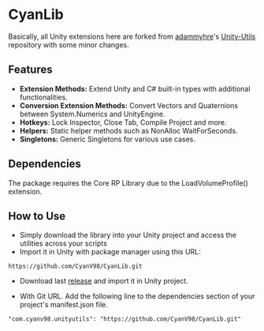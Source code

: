 # CyanLib

Basically, all Unity extensions here are forked from [adammyhre](https://github.com/adammyhre)'s [Unity-Utils](https://github.com/adammyhre/Unity-Utils) repository with some minor changes.

## Features

- **Extension Methods:** Extend Unity and C# built-in types with additional functionalities.
- **Conversion Extension Methods:** Convert Vectors and Quaternions between System.Numerics and UnityEngine.
- **Hotkeys:** Lock Inspector, Close Tab, Compile Project and more.
- **Helpers:** Static helper methods such as NonAlloc WaitForSeconds.
- **Singletons:** Generic Singletons for various use cases.

## Dependencies

The package requires the Core RP Library due to the LoadVolumeProfile() extension.

## How to Use

- Simply download the library into your Unity project and access the utilities across your scripts
- Import it in Unity with package manager using this URL:

`https://github.com/CyanV98/CyanLib.git`

- Download last [release](https://github.com/CyanV98/CyanLib/releases) and import it in Unity project.

- With Git URL. Add the following line to the dependencies section of your project's manifest.json file.

```
"com.cyanv98.unityutils": "https://github.com/CyanV98/CyanLib.git"
```
